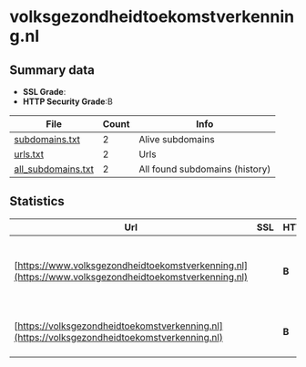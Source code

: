 

# volksgezondheidtoekomstverkenning.nl
## Summary data


 - **SSL Grade**:
 - **HTTP Security Grade**:B


| File       | Count | Info |
|------------|-------|------|
|[subdomains.txt](/data/volksgezondheidtoekomstverkenning.nl/subdomains.txt)|2|Alive subdomains|
|[urls.txt](/data/volksgezondheidtoekomstverkenning.nl/urls.txt)|2|Urls|
|[all_subdomains.txt](/data/volksgezondheidtoekomstverkenning.nl/all_subdomains.txt)|2|All found subdomains (history)|


## Statistics


| Url | SSL | HTTP | Server | Cookie | HSTS | CORS | CTO | CSP | XFO | XXP | RP |FP| Tech |Title |
|--------|-------|-------|------|------|------|------|------|------|------|------|------|------|------|------|
|[https://www.volksgezondheidtoekomstverkenning.nl](https://www.volksgezondheidtoekomstverkenning.nl)| | **B**|Apache| |:white_check_mark: | | | | :white_check_mark: | | :white_check_mark: | |Apache HTTP Server Drupal HSTS PHP|Home | Volksgezo...|
|[https://volksgezondheidtoekomstverkenning.nl](https://volksgezondheidtoekomstverkenning.nl)| | **B**|Apache| |:white_check_mark: | | | | :white_check_mark: | | :white_check_mark: | |Apache HTTP Server HSTS|301 Moved Perman...|

